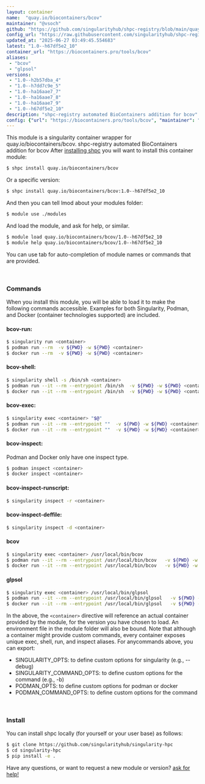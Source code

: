 ```yaml
---
layout: container
name:  "quay.io/biocontainers/bcov"
maintainer: "@vsoch"
github: "https://github.com/singularityhub/shpc-registry/blob/main/quay.io/biocontainers/bcov/container.yaml"
config_url: "https://raw.githubusercontent.com/singularityhub/shpc-registry/main/quay.io/biocontainers/bcov/container.yaml"
updated_at: "2025-06-27 03:49:45.554683"
latest: "1.0--h67df5e2_10"
container_url: "https://biocontainers.pro/tools/bcov"
aliases:
 - "bcov"
 - "glpsol"
versions:
 - "1.0--h2b57dba_4"
 - "1.0--h7dd7c9e_5"
 - "1.0--ha16aae7_7"
 - "1.0--ha16aae7_8"
 - "1.0--ha16aae7_9"
 - "1.0--h67df5e2_10"
description: "shpc-registry automated BioContainers addition for bcov"
config: {"url": "https://biocontainers.pro/tools/bcov", "maintainer": "@vsoch", "description": "shpc-registry automated BioContainers addition for bcov", "latest": {"1.0--h67df5e2_10": "sha256:188807291b10f9258ce3d058ed867d1fce32c5d72a3fd1878add493dada2ae68"}, "tags": {"1.0--h2b57dba_4": "sha256:9a011f8c9acd441b220a24866ff94e4c9b601ea060b75c442b05c58a47d971a4", "1.0--h7dd7c9e_5": "sha256:fb024166348604b0f0d3e7ddaa51f2013aaa502309883a55faf101136d3e2747", "1.0--ha16aae7_7": "sha256:68318115f2a37afb1b13ba2e835dd2a012cef08644957865fec02b5a346d652b", "1.0--ha16aae7_8": "sha256:c47f4367d0ea516453c413b7dfab036b3da80e5926d569d1547ca1b4813d27eb", "1.0--ha16aae7_9": "sha256:6c1e75505c5d5e33b36f04e8a7b454945428309d9acf72a1925f52c28f8cc949", "1.0--h67df5e2_10": "sha256:188807291b10f9258ce3d058ed867d1fce32c5d72a3fd1878add493dada2ae68"}, "docker": "quay.io/biocontainers/bcov", "aliases": {"bcov": "/usr/local/bin/bcov", "glpsol": "/usr/local/bin/glpsol"}}
---
```


This module is a singularity container wrapper for quay.io/biocontainers/bcov.
shpc-registry automated BioContainers addition for bcov
After [installing shpc](#install) you will want to install this container module:


```bash
$ shpc install quay.io/biocontainers/bcov
```

Or a specific version:

```bash
$ shpc install quay.io/biocontainers/bcov:1.0--h67df5e2_10
```

And then you can tell lmod about your modules folder:

```bash
$ module use ./modules
```

And load the module, and ask for help, or similar.

```bash
$ module load quay.io/biocontainers/bcov/1.0--h67df5e2_10
$ module help quay.io/biocontainers/bcov/1.0--h67df5e2_10
```

You can use tab for auto-completion of module names or commands that are provided.

<br>

### Commands

When you install this module, you will be able to load it to make the following commands accessible.
Examples for both Singularity, Podman, and Docker (container technologies supported) are included.

#### bcov-run:

```bash
$ singularity run <container>
$ podman run --rm  -v ${PWD} -w ${PWD} <container>
$ docker run --rm  -v ${PWD} -w ${PWD} <container>
```

#### bcov-shell:

```bash
$ singularity shell -s /bin/sh <container>
$ podman run --it --rm --entrypoint /bin/sh  -v ${PWD} -w ${PWD} <container>
$ docker run --it --rm --entrypoint /bin/sh  -v ${PWD} -w ${PWD} <container>
```

#### bcov-exec:

```bash
$ singularity exec <container> "$@"
$ podman run --it --rm --entrypoint ""  -v ${PWD} -w ${PWD} <container> "$@"
$ docker run --it --rm --entrypoint ""  -v ${PWD} -w ${PWD} <container> "$@"
```

#### bcov-inspect:

Podman and Docker only have one inspect type.

```bash
$ podman inspect <container>
$ docker inspect <container>
```

#### bcov-inspect-runscript:

```bash
$ singularity inspect -r <container>
```

#### bcov-inspect-deffile:

```bash
$ singularity inspect -d <container>
```


#### bcov

```bash
$ singularity exec <container> /usr/local/bin/bcov
$ podman run --it --rm --entrypoint /usr/local/bin/bcov   -v ${PWD} -w ${PWD} <container> -c " $@"
$ docker run --it --rm --entrypoint /usr/local/bin/bcov   -v ${PWD} -w ${PWD} <container> -c " $@"
```


#### glpsol

```bash
$ singularity exec <container> /usr/local/bin/glpsol
$ podman run --it --rm --entrypoint /usr/local/bin/glpsol   -v ${PWD} -w ${PWD} <container> -c " $@"
$ docker run --it --rm --entrypoint /usr/local/bin/glpsol   -v ${PWD} -w ${PWD} <container> -c " $@"
```



In the above, the `<container>` directive will reference an actual container provided
by the module, for the version you have chosen to load. An environment file in the
module folder will also be bound. Note that although a container
might provide custom commands, every container exposes unique exec, shell, run, and
inspect aliases. For anycommands above, you can export:

 - SINGULARITY_OPTS: to define custom options for singularity (e.g., --debug)
 - SINGULARITY_COMMAND_OPTS: to define custom options for the command (e.g., -b)
 - PODMAN_OPTS: to define custom options for podman or docker
 - PODMAN_COMMAND_OPTS: to define custom options for the command

<br>

### Install

You can install shpc locally (for yourself or your user base) as follows:

```bash
$ git clone https://github.com/singularityhub/singularity-hpc
$ cd singularity-hpc
$ pip install -e .
```

Have any questions, or want to request a new module or version? [ask for help!](https://github.com/singularityhub/singularity-hpc/issues)